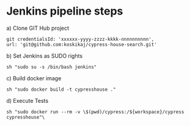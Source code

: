 # Jenkins pipeline steps

a) Clone GIT Hub project

    git credentialsId: 'xxxxxx-yyyy-zzzz-kkkk-nnnnnnnnnn',
    url: 'git@github.com:koskikaj/cypress-house-search.git'

b) Set Jenkins as SUDO rights

    sh "sudo su -s /bin/bash jenkins"

c) Build docker image

    sh "sudo docker build -t cypresshouse ."

d) Execute Tests

    sh "sudo docker run --rm -v \$(pwd)/cypress:/${workspace}/cypress cypresshouse"\

